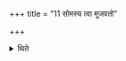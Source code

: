 +++
title = "11 सोमस्य त्वा मूजवतो"

+++

<details><summary>थिते</summary>

सोमस्य त्वा मूजवतो रसं गृह्णामीत्येकधनाः ११
</details>

